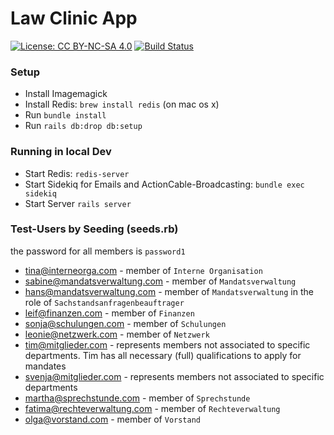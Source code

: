 # Law Clinic App

[![License: CC BY-NC-SA 4.0](https://img.shields.io/badge/License-CC%20BY--NC--SA%204.0-lightgrey.svg)](https://creativecommons.org/licenses/by-nc-sa/4.0/)
[![Build Status](https://travis-ci.org/fabianzwodrei/lc-app.svg?branch=master)](https://travis-ci.org/fabianzwodrei/lc-app)

### Setup
 * Install Imagemagick
 * Install Redis: `brew install redis` (on mac os x)
 * Run `bundle install`
 * Run `rails db:drop db:setup` 

### Running in local Dev
 * Start Redis: `redis-server`
 * Start Sidekiq for Emails and ActionCable-Broadcasting: `bundle exec sidekiq`
 * Start Server `rails server`


### Test-Users by Seeding (seeds.rb)

the password for all members is `password1`
  
* tina@interneorga.com - member of `Interne Organisation` 
* sabine@mandatsverwaltung.com - member of `Mandatsverwaltung` 
* hans@mandatsverwaltung.com - member of `Mandatsverwaltung` in the role of `Sachstandsanfragenbeauftrager`
* leif@finanzen.com - member of `Finanzen`
* sonja@schulungen.com - member of `Schulungen`
* leonie@netzwerk.com - member of `Netzwerk`
* tim@mitglieder.com - represents members not associated to specific departments. Tim has all necessary (full) qualifications to apply for mandates
* svenja@mitglieder.com - represents members not associated to specific departments
* martha@sprechstunde.com - member of `Sprechstunde`
* fatima@rechteverwaltung.com - member of `Rechteverwaltung`
* olga@vorstand.com - member of `Vorstand`